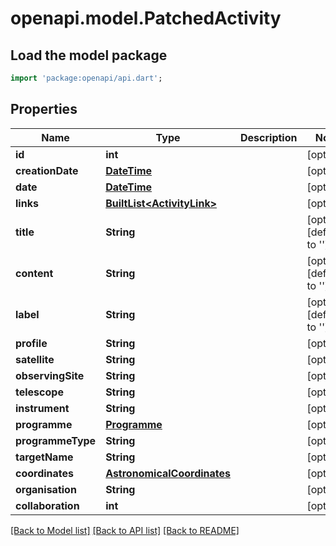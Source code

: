 # openapi.model.PatchedActivity

## Load the model package
```dart
import 'package:openapi/api.dart';
```

## Properties
Name | Type | Description | Notes
------------ | ------------- | ------------- | -------------
**id** | **int** |  | [optional] 
**creationDate** | [**DateTime**](DateTime.md) |  | [optional] 
**date** | [**DateTime**](DateTime.md) |  | [optional] 
**links** | [**BuiltList&lt;ActivityLink&gt;**](ActivityLink.md) |  | [optional] 
**title** | **String** |  | [optional] [default to '']
**content** | **String** |  | [optional] [default to '']
**label** | **String** |  | [optional] [default to '']
**profile** | **String** |  | [optional] 
**satellite** | **String** |  | [optional] 
**observingSite** | **String** |  | [optional] 
**telescope** | **String** |  | [optional] 
**instrument** | **String** |  | [optional] 
**programme** | [**Programme**](Programme.md) |  | [optional] 
**programmeType** | **String** |  | [optional] 
**targetName** | **String** |  | [optional] 
**coordinates** | [**AstronomicalCoordinates**](AstronomicalCoordinates.md) |  | [optional] 
**organisation** | **String** |  | [optional] 
**collaboration** | **int** |  | [optional] 

[[Back to Model list]](../README.md#documentation-for-models) [[Back to API list]](../README.md#documentation-for-api-endpoints) [[Back to README]](../README.md)


